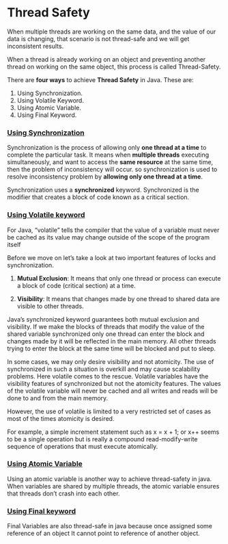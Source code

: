 # Thread Safety

When multiple threads are working on the same data, and the value of our data is changing, that scenario is not thread-safe and we will get inconsistent results. 

When a thread is already working on an object and preventing another thread on working on the same object, this process is called Thread-Safety. 

There are <b>four ways</b> to achieve <b>Thread Safety</b> in Java. These are:

1. Using Synchronization.
2. Using Volatile Keyword.
3. Using Atomic Variable.
4. Using Final Keyword.

### <u> Using Synchronization </u>

Synchronization is the process of allowing only <b>one thread at a time</b> to complete the particular task. It means when <b>multiple threads</b> executing simultaneously, and want to access the <b>same resource</b> at the same time, then the problem of inconsistency will occur. so synchronization is used to resolve inconsistency problem by <b>allowing only one thread at a time</b>.   

Synchronization uses a <b>synchronized</b> keyword. Synchronized is the modifier that creates a block of code known as a critical section. 


### <u> Using Volatile keyword </u>

For Java, “volatile” tells the compiler that the value of a variable must never be cached as its value may change outside of the scope of the program itself

Before we move on let’s take a look at two important features of locks and synchronization. 

1. __Mutual Exclusion__: It means that only one thread or process can execute a block of code (critical section) at a time.

2. __Visibility__: It means that changes made by one thread to shared data are visible to other threads.

Java’s synchronized keyword guarantees both mutual exclusion and visibility. If we make the blocks of threads that modify the value of the shared variable synchronized only one thread can enter the block and changes made by it will be reflected in the main memory. All other threads trying to enter the block at the same time will be blocked and put to sleep. 

In some cases, we may only desire visibility and not atomicity. The use of synchronized in such a situation is overkill and may cause scalability problems. Here volatile comes to the rescue. Volatile variables have the visibility features of synchronized but not the atomicity features. The values of the volatile variable will never be cached and all writes and reads will be done to and from the main memory. 

However, the use of volatile is limited to a very restricted set of cases as most of the times atomicity is desired. 

For example, a simple increment statement such as x = x + 1; or x++ seems to be a single operation but is really a compound read-modify-write sequence of operations that must execute atomically. 

### <u> Using Atomic Variable </u>

Using an atomic variable is another way to achieve thread-safety in java. When variables are shared by multiple threads, the atomic variable ensures that threads don’t crash into each other. 

### <u> Using Final keyword  </u>

Final Variables are also thread-safe in java because once assigned some reference of an object It cannot point to reference of another object.